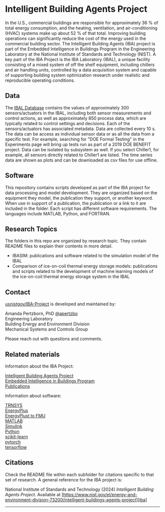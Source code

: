 # Intelligent Building Agents Project

In the U.S., commercial buildings are responsible for approximately 36 % of total energy consumption, 
and the heating, ventilation, and air-conditioning (HVAC) systems make up about 52 % of that total. 
Improving building operations can significantly reduce the cost of the energy used in the 
commercial building sector. The Intelligent Building Agents (IBA) project is part of the Embedded Intelligence 
in Buildings Program in the Engineering Laboratory at the National Institute of Standards and Technology (NIST).
A key part of the IBA Project is the IBA Laboratory (IBAL), a unique facility consisting of a mixed system 
of off the shelf equipment, including chillers and air handling units, controlled by a data acquisition 
system and capable of supporting building system optimization research under realistic and reproducible 
operating conditions.

## Data
The [IBAL Database][ibal-db] contains the values of approximately 300 sensors/actuators in the IBAL, 
including both sensor measurements and control actions, as well as approximately 850 process data, 
which are typically related to control settings and decisions. Each of the sensors/actuators has 
associated metadata. Data are collected every 10 s. The data can be access as individual sensor data or as 
all the data from a specific test. For example, searching for "DOE Formal Testing" in the Experiments page will
bring up tests run as part of a 2019 DOE BENEFIT project. Data can be isolated by subsystem as well. If you select
Chiller1, for example, all sensors directly related to Chiller1 are listed. The time series data are shown 
as plots and can be downloaded as csv files for use offline.

## Software
This repository contains scripts developed as part of the IBA project for data processing and model development.
They are organized based on the equipment they model, the publication they support, or another keyword. When
use in support of a publication, the publication or a link to it are included in the folder. Each script has different 
software requirements. The languages include MATLAB, Python, and FORTRAN.

## Research Topics
The folders in this repo are organized by research topic. They contain README files to explain their contents in more detail. 

- IBASIM: publications and software related to the simulation model of the IBAL
- Comparison of ice-on-coil thermal energy storage models: publications and scripts related to the development of machine learning models of the ice-on-coil thermal energy storage system in the IBAL

## Contact
[usnistgov/IBA-Project][gh-iba] is developed and maintained
by:

Amanda Pertzborn, PhD  [@apertzbo][apertzbo] <br> 
Engineering Laboratory<br>
Building Energy and Environment Division<br>
Mechanical Systems and Controls Group<br>

Please reach out with questions and comments.

## Related materials
Information about the IBA Project: 

[Intelligent Building Agents Project][iba] <br>
[Embedded Intelligence in Buildings Program][eib] <br>
[Publications][nist_bio] <br>

Information about software:

[TRNSYS][trnsys] <br>
[EnergyPlus][eplus] <br>
[EnergyPlust to FMU][eplusFMU] <br>
[MATLAB][matlab] <br>
[Simulink][simulink] <br>
[Python][python] <br>
[scikit-learn][scikit] <br>
[pytorch][pytorch] <br>
[tensorflow][tensorflow] <br>


## Citations
Check the README file within each subfolder for citations specific to that set of research. A general reference for the IBA project is:

National Institute of Standards and Technology (2024) _Intelligent Building Agents Project_. Available at [https://www.nist.gov/el/energy-and-environment-division-73200/intelligent-buildings-agents-project][iba]


<!-- References -->
[ibal-db]: https://ibal.nist.gov
[apertzbo]: https://github.com/apertzbo
[iba]: https://nist.gov/el/energy-and-environment-division-73200/intelligent-buildings-agents-project
[eib]: https://www.nist.gov/programs-projects/embedded-intelligence-buildings-program
[nist_bio]: https://www.nist.gov/people/amanda-pertzborn
[trnsys]: https://www.trnsys.com/
[python]: https://www.python.org/
[scikit]: https://scikit-learn.org/stable/
[pytorch]: https://pytorch.org/
[tensorflow]: https://www.tensorflow.org/
[eplus]: https://energyplus.net/
[eplusFMU]: https://github.com/lbl-srg/EnergyplusToFMU
[matlab]: https://www.mathworks.com/
[simulink]: https://www.mathworks.com/products/simulink.html#:~:text=Simulink%20is%20a%20block%20diagram,and%20deploy%20without%20writing%20code.
[gh-iba]: https://github.com/usnistgov/IBA-Project

---

